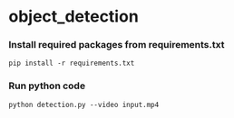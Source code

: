 # object_detection



### Install required packages from requirements.txt

`pip install -r requirements.txt`



### Run python code

`python detection.py --video input.mp4`


